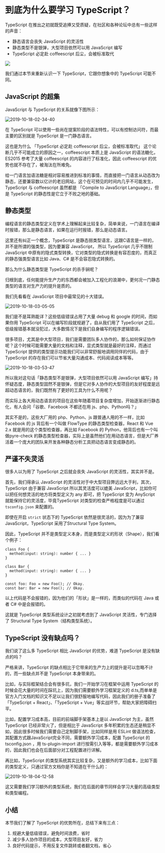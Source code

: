 # 到底为什么要学习 TypeScript？

TypeScript 在推出之初就既受追捧又受质疑，在社区和各种论坛中总有一些这样的声音：

*   静态语言会丧失 JavaScript 的灵活性
*   静态类型不是银弹，大型项目依然可以用 JavaScript 编写
*   TypeScript 必定赴 coffeescript 后尘，会被标准取代

![](https://user-gold-cdn.xitu.io/2019/10/18/16ddd250a01a489e?w=300&h=184&f=webp&s=806868)

我们通过本节来重新认识一下 TypeScript，它跟你想象中的 TypeScript 可能不同。

## JavaScript 的超集

JavaScript 与 TypeScript 的关系就像下图所示：

![2019-10-18-02-34-40](https://user-gold-cdn.xitu.io/2019/10/18/16ddd2507f91d85d?w=1009&h=609&f=png&s=222049)

在 TypeScript 可以使用一些尚在提案阶段的语法特性，可以有控制访问符，而最主要的区别就是 TypeScript 是一门静态语言。

这也是为什么 「TypeScript 必定赴 coffeescript 后尘，会被标准取代」 这个论断几乎不可能成立的原因之一，coffeescript 本质上是 JavaScript 的语法糖化，ES2015 参考了大量 coffeescript 的内容进行了标准化，因此 coffeescript 的优势也就不存在了，被淘汰在所难免。

给一门语言加语法糖是相对容易推进到标准的事情，而直接把一门语言从动态改为静态，还要兼容数以亿计的老旧网站，这个在可预见的时间内几乎不可能发生，TypeScript 与 coffeescript 虽然都是 「Compile to JavaScript Language」，但是 TypeScript 的静态性是它立于不败之地的基础。

## 静态类型

编程语言的静态类型定义在学术上理解起来比较复杂，简单来说，一门语言在编译时报错，那么是静态语言，如果在运行时报错，那么是动态语言。

这里还有纠正一个概念，TypeScript 是静态弱类型语言，这跟C语言是一样的，并不是所谓的强类型，因为要兼容 JavaScript， 所以 TypeScript 几乎不限制 JavaScript 中原有的隐式类型转换，它对类型的隐式转换是有容忍度的，而真正的静态强类型语言比如 Java、C# 是不会容忍隐式转换的。

那么为什么静态类型是 TypeScript 的杀手锏呢？

归根到底，任何能提升生产力的东西都会被加入工程化的浪潮中，更何况一门静态类型的语言对生产力的提升是质的。

我们先看看在 JavaScript 项目中最常见的十大错误。

![2019-10-18-03-05-05](https://user-gold-cdn.xitu.io/2019/10/18/16ddd25080469b29?w=1116&h=691&f=png&s=99666)

我们是不是耳熟能详？这些低级错误占用了大量 debug 和 google 的时间，而如果你用 TypeScript 可以在编写阶段就规避了，自从我们用了 TypeScript 之后，低级报错基本就没犯过，大多数情况下是我们自身编写的程序逻辑错误。

很多项目，尤其是中大型项目，我们是需要团队多人协作的，那么如何保证协作呢？这个时候可能需要大量的文档和注释，显式类型就是最好的注释，而通过 TypeScript 提供的类型提示功能我们可以非常舒服地调用同伴的代码，由于 TypeScript 的存在我们可以节省大量沟通成本、代码阅读成本等等。

![2019-10-18-03-53-47](https://user-gold-cdn.xitu.io/2019/10/18/16ddd25080cddf9f?w=681&h=268&f=png&s=156666)

所以我对这句话「静态类型不是银弹，大型项目依然可以用 JavaScript 编写」持怀疑态度，静态类型固然不是银弹，但是它对多人协作的大型项目的友好程度是远超动态语言的，我们既然有了更好的工具为什么不用呢？

而实际上各大用动态语言的项目在这些年随着项目复杂度增加，开始逐渐进行静态化，有人会问「谷歌、Facebook 不都还在用 js、php、Python吗？」

其实不是的，这些大厂用的 php、Python、js 跟普通人用的不一样，比如 Facebook 的 js 背后有一个叫做 FlowType 的静态类型检查器，React 和 Vue 2.x 就是用的这个类型检查器，再比如 Facebook 的 Python，他背后也有一个叫做pyre-check 的静态类型检查器，实际上是虽然他们在用动态语言，但是大厂养活着一个庞大的团队来开发各种静态分析工具把动态语言变成静态的。

## 严谨不失灵活

很多人以为用了 TypeScript 之后就会丧失 JavaScript 的灵活性，其实并不是。

首先，我们得承认 JavaScript 的灵活性对于中大型项目弊远远大于利，其次，TypeScript 由于兼容 JavaScript 所以其灵活度可以媲美 JavaScript，比如你可以把任何想灵活的地方将类型定义为 any 即可，把 TypeScript 变为 AnyScript 就能保持它的灵活度，毕竟TypeScript 对类型的检查严格程度是可以通过 `tsconfig.json` 来配置的。

即使在开启 `strict` 状态下的 TypeScript 依然是很灵活的，因为为了兼容 JavaScript，TypeScript 采用了Structural Type System。

因此，TypeScript 并不是类型定义本身，而是类型定义的形状（Shape），我们看个例子：

```
class Foo {
  method(input: string): number { ... }
}

class Bar {
  method(input: string): number { ... }
}

const foo: Foo = new Foo(); // Okay.
const bar: Bar = new Foo(); // Okay.

```

以上代码是不会报错的，因为他们的「形状」是一样的，而类似的代码在 Java 或者 C# 中是会报错的。

这就是 TypeScript 类型系统设计之初就考虑到了 JavaScript 灵活性，专门选择了 Structural Type System（结构类型系统）。

## TypeScript 没有缺点吗？

我们说了这么多 TypeScript 相比 JavaScript 的优势，难道 TypeScript 是没有缺点的吗？

严格来讲，TypeScript 的缺点相比于它带来的生产力上的提升是可以忽略不计的，而一些缺点并不是 TypeScript 本身带来的。

比如，与实际框架结合会有很多坑，我们一开始学习在框架中运用 TypeScript 的时候会花大量的时间在踩坑上，因为我们需要额外学习框架定义的 d.ts,而单单是官方入门文档的知识又不足以让我们很舒服地编写代码，因此我们的册子准备了 「TypeScript + React」、「TypeScript + Vue」等实战环节，帮助大家把障碍扫平。

比如，配置学习成本高，目前的前端脚手架基本上是以 JavaScript 为主，虽然 TypeScript 已经非常火了，但是相比于 JavaScript 多年积累的生态还是稍显不如，因此很多时候我们需要自己定制脚手架，比如同样是用 ESLint 做语法检查，其配置方式跟JavaScript完全不同，需要额外学习成本，配置 TypeScript 的 tsconfig.json ，用 ts-plugin-import 进行按需引入等等，都是需要额外学习成本的，因此我们也会在后面部分对工程配置进行详解。

再比如，TypeScript 的类型系统其实比较复杂，又是额外的学习成本，比如下面的类型定义，只通过官方文档你是不知道在干什么的：

![2019-10-18-04-12-58](https://user-gold-cdn.xitu.io/2019/10/18/16ddd25081370d2d?w=736&h=323&f=png&s=70662)

这又需要我们学习额外的类型系统，我们在后面的章节同样会学习大量的高级类型和类型编程。

## 小结

本节我们了解了 TypeScript 的优势所在，总结下来有三点：

1.  规避大量低级错误，避免时间浪费，省时
2.  减少多人协作项目的成本，大型项目友好，省力
3.  良好代码提示，不用反复文件跳转或者翻文档，省心